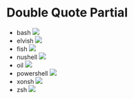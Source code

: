 # Double Quote Partial

- bash
![](./doubleQuotePartial/out/doubleQuotePartial.bash.gif)
- elvish
![](./doubleQuotePartial/out/doubleQuotePartial.elvish.gif)
- fish
![](./doubleQuotePartial/out/doubleQuotePartial.fish.gif)
- nushell
![](./doubleQuotePartial/out/doubleQuotePartial.nushell.gif)
- oil
![](./doubleQuotePartial/out/doubleQuotePartial.oil.gif)
- powershell
![](./doubleQuotePartial/out/doubleQuotePartial.powershell.gif)
- xonsh
![](./doubleQuotePartial/out/doubleQuotePartial.xonsh.gif)
- zsh
![](./doubleQuotePartial/out/doubleQuotePartial.zsh.gif)
